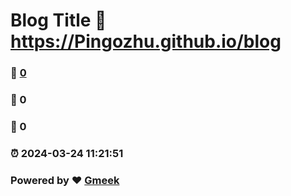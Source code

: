 # Blog Title :link: https://Pingozhu.github.io/blog 
### :page_facing_up: [0](https://Pingozhu.github.io/blog/tag.html) 
### :speech_balloon: 0 
### :hibiscus: 0 
### :alarm_clock: 2024-03-24 11:21:51 
### Powered by :heart: [Gmeek](https://github.com/Meekdai/Gmeek)
